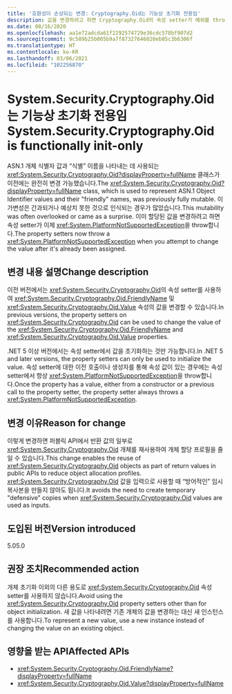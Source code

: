 ```yaml
---
title: '호환성이 손상되는 변경: Cryptography.Oid는 기능상 초기화 전용임'
description: 값을 변경하려고 하면 Cryptography.Oid의 속성 setter가 예외를 throw하는 .NET 5의 호환성이 손상되는 변경에 관해 알아봅니다.
ms.date: 08/16/2020
ms.openlocfilehash: aa1e72adcda61f2292574729e36cdc578bf907d2
ms.sourcegitcommit: 9c589b25b005b9a7f87327646020eb85c3b6306f
ms.translationtype: HT
ms.contentlocale: ko-KR
ms.lasthandoff: 03/06/2021
ms.locfileid: "102256870"
---
```

# <a name="systemsecuritycryptographyoid-is-functionally-init-only"></a><span data-ttu-id="df7e5-103">System.Security.Cryptography.Oid는 기능상 초기화 전용임</span><span class="sxs-lookup"><span data-stu-id="df7e5-103">System.Security.Cryptography.Oid is functionally init-only</span></span>

<span data-ttu-id="df7e5-104">ASN.1 개체 식별자 값과 “식별” 이름을 나타내는 데 사용되는 <xref:System.Security.Cryptography.Oid?displayProperty=fullName> 클래스가 이전에는 완전히 변경 가능했습니다.</span><span class="sxs-lookup"><span data-stu-id="df7e5-104">The <xref:System.Security.Cryptography.Oid?displayProperty=fullName> class, which is used to represent ASN.1 Object Identifier values and their "friendly" names, was previously fully mutable.</span></span> <span data-ttu-id="df7e5-105">이 가변성은 간과되거나 예상치 못한 것으로 인식되는 경우가 많았습니다.</span><span class="sxs-lookup"><span data-stu-id="df7e5-105">This mutability was often overlooked or came as a surprise.</span></span> <span data-ttu-id="df7e5-106">이미 할당된 값을 변경하려고 하면 속성 setter가 이제 <xref:System.PlatformNotSupportedException>을 throw합니다.</span><span class="sxs-lookup"><span data-stu-id="df7e5-106">The property setters now throw a <xref:System.PlatformNotSupportedException> when you attempt to change the value after it's already been assigned.</span></span>

## <a name="change-description"></a><span data-ttu-id="df7e5-107">변경 내용 설명</span><span class="sxs-lookup"><span data-stu-id="df7e5-107">Change description</span></span>

<span data-ttu-id="df7e5-108">이전 버전에서는 <xref:System.Security.Cryptography.Oid>의 속성 setter를 사용하여 <xref:System.Security.Cryptography.Oid.FriendlyName> 및 <xref:System.Security.Cryptography.Oid.Value> 속성의 값을 변경할 수 있습니다.</span><span class="sxs-lookup"><span data-stu-id="df7e5-108">In previous versions, the property setters on <xref:System.Security.Cryptography.Oid> can be used to change the value of the <xref:System.Security.Cryptography.Oid.FriendlyName> and <xref:System.Security.Cryptography.Oid.Value> properties.</span></span>

<span data-ttu-id="df7e5-109">.NET 5 이상 버전에서는 속성 setter에서 값을 초기화하는 것만 가능합니다.</span><span class="sxs-lookup"><span data-stu-id="df7e5-109">In .NET 5 and later versions, the property setters can only be used to initialize the value.</span></span> <span data-ttu-id="df7e5-110">속성 setter에 대한 이전 호출이나 생성자를 통해 속성 값이 있는 경우에는 속성 setter에서 항상 <xref:System.PlatformNotSupportedException>을 throw합니다.</span><span class="sxs-lookup"><span data-stu-id="df7e5-110">Once the property has a value, either from a constructor or a previous call to the property setter, the property setter always throws a <xref:System.PlatformNotSupportedException>.</span></span>

## <a name="reason-for-change"></a><span data-ttu-id="df7e5-111">변경 이유</span><span class="sxs-lookup"><span data-stu-id="df7e5-111">Reason for change</span></span>

<span data-ttu-id="df7e5-112">이렇게 변경하면 퍼블릭 API에서 반환 값의 일부로 <xref:System.Security.Cryptography.Oid> 개체를 재사용하여 개체 할당 프로필을 줄일 수 있습니다.</span><span class="sxs-lookup"><span data-stu-id="df7e5-112">This change enables the reuse of <xref:System.Security.Cryptography.Oid> objects as part of return values in public APIs to reduce object allocation profiles.</span></span> <span data-ttu-id="df7e5-113"><xref:System.Security.Cryptography.Oid> 값을 입력으로 사용할 때 “방어적인” 임시 복사본을 만들지 않아도 됩니다.</span><span class="sxs-lookup"><span data-stu-id="df7e5-113">It avoids the need to create temporary "defensive" copies when <xref:System.Security.Cryptography.Oid> values are used as inputs.</span></span>

## <a name="version-introduced"></a><span data-ttu-id="df7e5-114">도입된 버전</span><span class="sxs-lookup"><span data-stu-id="df7e5-114">Version introduced</span></span>

<span data-ttu-id="df7e5-115">5.0</span><span class="sxs-lookup"><span data-stu-id="df7e5-115">5.0</span></span>

## <a name="recommended-action"></a><span data-ttu-id="df7e5-116">권장 조치</span><span class="sxs-lookup"><span data-stu-id="df7e5-116">Recommended action</span></span>

<span data-ttu-id="df7e5-117">개체 초기화 이외의 다른 용도로 <xref:System.Security.Cryptography.Oid> 속성 setter를 사용하지 않습니다.</span><span class="sxs-lookup"><span data-stu-id="df7e5-117">Avoid using the <xref:System.Security.Cryptography.Oid> property setters other than for object initialization.</span></span> <span data-ttu-id="df7e5-118">새 값을 나타내려면 기존 개체의 값을 변경하는 대신 새 인스턴스를 사용합니다.</span><span class="sxs-lookup"><span data-stu-id="df7e5-118">To represent a new value, use a new instance instead of changing the value on an existing object.</span></span>

## <a name="affected-apis"></a><span data-ttu-id="df7e5-119">영향을 받는 API</span><span class="sxs-lookup"><span data-stu-id="df7e5-119">Affected APIs</span></span>

- <xref:System.Security.Cryptography.Oid.FriendlyName?displayProperty=fullName>
- <xref:System.Security.Cryptography.Oid.Value?displayProperty=fullName>

<!--

### Affected APIs

- `P:System.Security.Cryptography.Oid.FriendlyName`
- `P:System.Security.Cryptography.Oid.Value`

### Category

Cryptography

-->
